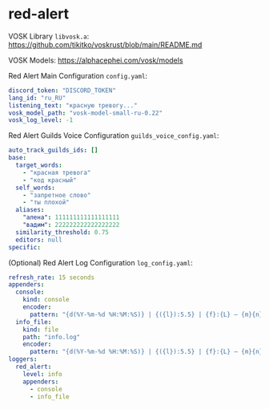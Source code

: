 # red-alert

VOSK Library `libvosk.a`: https://github.com/tikitko/voskrust/blob/main/README.md

VOSK Models: https://alphacephei.com/vosk/models

Red Alert Main Configuration `config.yaml`:
```yaml
discord_token: "DISCORD_TOKEN"
lang_id: "ru_RU"
listening_text: "красную тревогу..."
vosk_model_path: "vosk-model-small-ru-0.22"
vosk_log_level: -1
```

Red Alert Guilds Voice Configuration `guilds_voice_config.yaml`:
```yaml
auto_track_guilds_ids: []
base:
  target_words:
    - "красная тревога"
    - "код красный"
  self_words:
    - "запретное слово"
    - "ты плохой"
  aliases:
    "алена": 111111111111111111
    "вадим": 222222222222222222
  similarity_threshold: 0.75
  editors: null
specific:
```

(Optional) Red Alert Log Configuration `log_config.yaml`:
```yaml
refresh_rate: 15 seconds
appenders:
  console:
    kind: console
    encoder:
      pattern: "{d(%Y-%m-%d %H:%M:%S)} | {({l}):5.5} | {f}:{L} — {m}{n}"
  info_file:
    kind: file
    path: "info.log"
    encoder:
      pattern: "{d(%Y-%m-%d %H:%M:%S)} | {({l}):5.5} | {f}:{L} — {m}{n}"
loggers:
  red_alert:
    level: info
    appenders:
      - console
      - info_file
```
